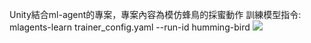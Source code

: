 Unity結合ml-agent的專案，專案內容為模仿蜂鳥的採蜜動作
訓練模型指令: mlagents-learn trainer_config.yaml --run-id humming-bird
![](https://i.imgur.com/jrSID4T.png)
